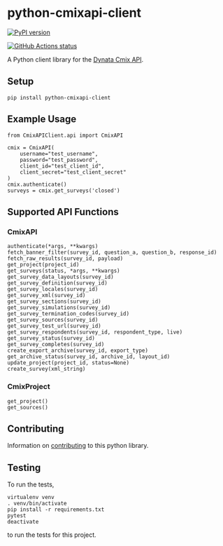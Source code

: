 # python-cmixapi-client

[![PyPI version](https://badge.fury.io/py/python-cmixapi-client.svg)](https://pypi.org/project/python-cmixapi-client/)

<a href="https://github.com/dynata/python-cmixapi-client/actions"><img alt="GitHub Actions status" src="https://github.com/dynata/python-cmixapi-client/workflows/python-tests/badge.svg"></a>

A Python client library for the [Dynata Cmix API](https://wiki2.criticalmix.net/display/CA/Getting+started).

## Setup

    pip install python-cmixapi-client

## Example Usage

    from CmixAPIClient.api import CmixAPI

    cmix = CmixAPI(
        username="test_username",
        password="test_password",
        client_id="test_client_id",
        client_secret="test_client_secret"
    )
    cmix.authenticate()
    surveys = cmix.get_surveys('closed')

## Supported API Functions

### CmixAPI
    authenticate(*args, **kwargs)
    fetch_banner_filter(survey_id, question_a, question_b, response_id)
    fetch_raw_results(survey_id, payload)
    get_project(project_id)
    get_surveys(status, *args, **kwargs)
    get_survey_data_layouts(survey_id)
    get_survey_definition(survey_id)
    get_survey_locales(survey_id)
    get_survey_xml(survey_id)
    get_survey_sections(survey_id)
    get_survey_simulations(survey_id)
    get_survey_termination_codes(survey_id)
    get_survey_sources(survey_id)
    get_survey_test_url(survey_id)
    get_survey_respondents(survey_id, respondent_type, live)
    get_survey_status(survey_id)
    get_survey_completes(survey_id)
    create_export_archive(survey_id, export_type)
    get_archive_status(survey_id, archive_id, layout_id)
    update_project(project_id, status=None)
    create_survey(xml_string)

### CmixProject

    get_project()
    get_sources()

## Contributing

Information on [contributing](https://github.com/dynata/python-cmixapi-client/blob/dev/CONTRIBUTING.md) to this python library.

## Testing

To run the tests,

    virtualenv venv
    . venv/bin/activate
    pip install -r requirements.txt
    pytest
    deactivate

to run the tests for this project.
